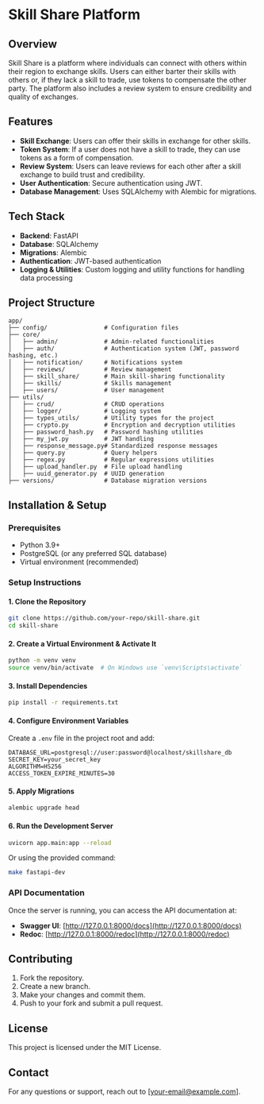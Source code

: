 # Skill Share Platform

## Overview
Skill Share is a platform where individuals can connect with others within their region to exchange skills. Users can either barter their skills with others or, if they lack a skill to trade, use tokens to compensate the other party. The platform also includes a review system to ensure credibility and quality of exchanges.

## Features
- **Skill Exchange**: Users can offer their skills in exchange for other skills.
- **Token System**: If a user does not have a skill to trade, they can use tokens as a form of compensation.
- **Review System**: Users can leave reviews for each other after a skill exchange to build trust and credibility.
- **User Authentication**: Secure authentication using JWT.
- **Database Management**: Uses SQLAlchemy with Alembic for migrations.

## Tech Stack
- **Backend**: FastAPI
- **Database**: SQLAlchemy
- **Migrations**: Alembic
- **Authentication**: JWT-based authentication
- **Logging & Utilities**: Custom logging and utility functions for handling data processing

## Project Structure
```
app/
├── config/                # Configuration files
├── core/
│   ├── admin/             # Admin-related functionalities
│   ├── auth/              # Authentication system (JWT, password hashing, etc.)
│   ├── notification/      # Notifications system
│   ├── reviews/           # Review management
│   ├── skill_share/       # Main skill-sharing functionality
│   ├── skills/            # Skills management
│   ├── users/             # User management
├── utils/
│   ├── crud/              # CRUD operations
│   ├── logger/            # Logging system
│   ├── types_utils/       # Utility types for the project
│   ├── crypto.py          # Encryption and decryption utilities
│   ├── password_hash.py   # Password hashing utilities
│   ├── my_jwt.py          # JWT handling
│   ├── response_message.py# Standardized response messages
│   ├── query.py           # Query helpers
│   ├── regex.py           # Regular expressions utilities
│   ├── upload_handler.py  # File upload handling
│   ├── uuid_generator.py  # UUID generation
├── versions/              # Database migration versions
```

## Installation & Setup

### Prerequisites
- Python 3.9+
- PostgreSQL (or any preferred SQL database)
- Virtual environment (recommended)

### Setup Instructions
#### 1. Clone the Repository
```sh
git clone https://github.com/your-repo/skill-share.git
cd skill-share
```
#### 2. Create a Virtual Environment & Activate It
```sh
python -m venv venv
source venv/bin/activate  # On Windows use `venv\Scripts\activate`
```

#### 3. Install Dependencies
```sh
pip install -r requirements.txt
```

#### 4. Configure Environment Variables
Create a `.env` file in the project root and add:
```env
DATABASE_URL=postgresql://user:password@localhost/skillshare_db
SECRET_KEY=your_secret_key
ALGORITHM=HS256
ACCESS_TOKEN_EXPIRE_MINUTES=30
```

#### 5. Apply Migrations
```sh
alembic upgrade head
```

#### 6. Run the Development Server
```sh
uvicorn app.main:app --reload
```
Or using the provided command:
```sh
make fastapi-dev
```

### API Documentation
Once the server is running, you can access the API documentation at:
- **Swagger UI**: [http://127.0.0.1:8000/docs](http://127.0.0.1:8000/docs)
- **Redoc**: [http://127.0.0.1:8000/redoc](http://127.0.0.1:8000/redoc)

## Contributing
1. Fork the repository.
2. Create a new branch.
3. Make your changes and commit them.
4. Push to your fork and submit a pull request.

## License
This project is licensed under the MIT License.

## Contact
For any questions or support, reach out to [your-email@example.com].

